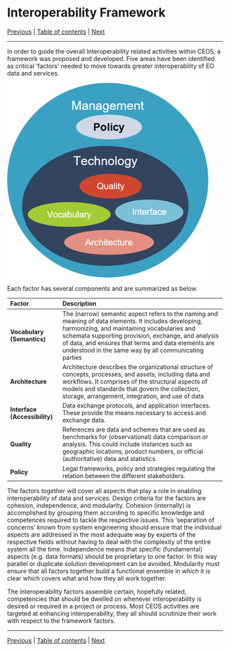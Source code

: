 # Interoperability Framework

[Previous](Framework.md) | [Table of contents](README.md) | [Next](Vocabulary.md)
***

In order to guide the overall Interoperability related activities within CEOS, a framework was proposed and developed. Five areas have been identified as critical
‘factors’ needed to move towards greater interoperability of EO data and services.

![Interoperability factors diagram](images/interoperability-factors.png)

Each factor has several components and are summarized as below.

| Factor | Description |
| :---- | :---- |
| **Vocabulary (Semantics)** | The (narrow) semantic aspect refers to the naming and meaning of data elements. It includes developing, harmonizing, and maintaining vocabularies and schemata supporting provision, exchange, and analysis of data, and ensures that terms and data elements are understood in the same way by all communicating parties |
| **Architecture** | Architecture describes the organizational structure of concepts, processes, and assets, including data and workflows. It comprises of the structural aspects of models and standards that govern the collection, storage, arrangement, integration, and use of data |
| **Interface (Accessibility)** | Data exchange protocols, and application interfaces. These provide the means necessary to access and exchange data. |
| **Quality** | References are data and schemes that are used as benchmarks for (observational) data comparison or analysis. This could include instances such as geographic locations, product numbers, or official (authoritative) data and statistics. |
| **Policy** | Legal frameworks, policy and strategies regulating the relation between the different stakeholders. |

The factors together will cover all aspects that play a role in enabling interoperability of data and services. Design criteria for the factors are cohesion, independence, and modularity. Cohesion (internally) is accomplished by grouping them according to specific knowledge and competences required to tackle the respective issues. This ‘separation of concerns’ known from system engineering should ensure that the individual aspects are addressed in the most adequate way by experts of the respective fields without having to deal with the complexity of the entire system all the time. Independence means that specific (fundamental) aspects (e.g. data formats) should be proprietary to one factor. In this way parallel or duplicate solution development can be avoided. Modularity must ensure that all factors together build a functional ensemble in which it is clear which covers what and how they all work together.

The interoperability factors assemble certain, hopefully related, competencies that should be dwelled on whenever interoperability is desired or required in a project or process. Most CEOS activities are targeted at enhancing interoperability, they all should scrutinize their work with respect to the framework factors.
***
[Previous](Framework.md) | [Table of contents](README.md) | [Next](Vocabulary.md)
